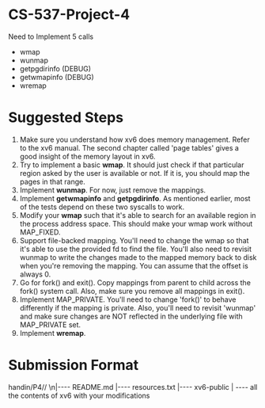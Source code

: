 # CS-537-Project-4

Need to Implement 5 calls 
- wmap
- wunmap
- getpgdirinfo (DEBUG)
- getwmapinfo (DEBUG)
- wremap

# Suggested Steps 
1. Make sure you understand how xv6 does memory management. Refer to the xv6 manual. The second chapter called 'page tables' gives a good insight of the memory layout in xv6. 
2. Try to implement a basic **wmap**. It should just check if that particular region asked by the user is available or not. If it is, you should map the pages in that range.
3. Implement **wunmap**. For now, just remove the mappings.
4. Implement **getwmapinfo** and **getpgdirinfo**. As mentioned earlier, most of the tests depend on these two syscalls to work.
5. Modify your **wmap** such that it's able to search for an available region in the process address space. This should make your wmap work without MAP_FIXED.
6. Support file-backed mapping. You'll need to change the wmap so that it's able to use the provided fd to find the file. You'll also need to revisit wunmap to write the changes made to the mapped memory back to disk when you're removing the mapping. You can assume that the offset is always 0.
7. Go for fork() and exit(). Copy mappings from parent to child across the fork() system call. Also, make sure you remove all mappings in exit().
8. Implement MAP_PRIVATE. You'll need to change 'fork()' to behave differently if the mapping is private. Also, you'll need to revisit 'wunmap' and make sure changes are NOT reflected in the underlying file with MAP_PRIVATE set.
9. Implement **wremap**.

# Submission Format
handin/P4/<your cs login>/
\n|---- README.md 
|---- resources.txt
|---- xv6-public
     | ---- all the contents of xv6 with your modifications



